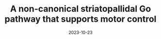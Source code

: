 ---
title: "A non-canonical striatopallidal Go pathway that supports motor control"
collection: publications
permalink: /publication/2023-go-pathway
date: 2023-10-23
venue: 'Nature Communications'
paperurl: '/files/papers/gopathway_2023.pdf'
link: 'https://www.nature.com/articles/s41467-023-42288-1'
code: 'https://zenodo.org/records/6448813'
citation: 'Labouesse, M., Torres-Herraez, A., Chohan, M., Villarin, J., Greenwald, J., <b><u>Sun, X.</u></b>, ... & Kellendonk, C. (2023). A non-canonical striatopallidal Go pathway that supports motor control. <i>Nature Communications</i>, 14, 6712.'
---